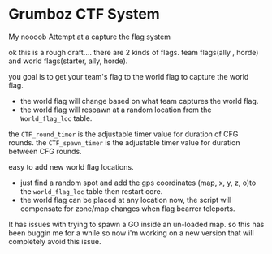Grumboz CTF System
==================

My noooob Attempt at a capture the flag system

ok this is a rough draft....
there are 2 kinds of flags. team flags(ally , horde) and world flags(starter, ally, horde).

you goal is to get your team's flag to the world flag to capture the world flag.
 * the world flag will change based on what team captures the world flag.
 * the world flag will respawn at a random location from the `World_flag_loc` table.

the `CTF_round_timer` is the adjustable timer value for duration of CFG rounds.
the `CTF_spawn_timer` is the adjustable timer value for duration between CFG rounds.

easy to add new world flag locations.
 * just find a random spot and add the gps coordinates (map, x, y, z, o)to the `world_flag_loc` table then restart core.
 * the world flag can be placed at any location now, the script will compensate for zone/map changes when flag bearrer teleports.

It has issues with trying to spawn a GO inside an un-loaded map. 
so this has been buggin me for a while so now i'm working on a new version that will completely avoid this issue.
